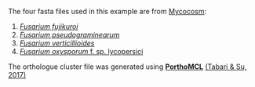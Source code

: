 The four fasta files used in this example are from [Mycocosm](https://genome.jgi.doe.gov/mycocosm/home):

1. [*Fusarium fujikuroi*](https://genome.jgi.doe.gov/Fusfu1/Fusfu1.home.html)
2. [*Fusarium pseudograminearum*](https://genome.jgi.doe.gov/Fusps1/Fusps1.home.html)
3. [*Fusarium verticillioides*](https://genome.jgi.doe.gov/Fusve2/Fusve2.home.html)
4. [*Fusarium oxysporum* f. sp. lycopersici](https://genome.jgi.doe.gov/Fusox2/Fusox2.home.html)

The orthologue cluster file was generated using [**PorthoMCL**](https://github.com/etabari/PorthoMCL) [(Tabari & Su, 2017)](https://doi.org/10.1186/s41044-016-0019-8)
